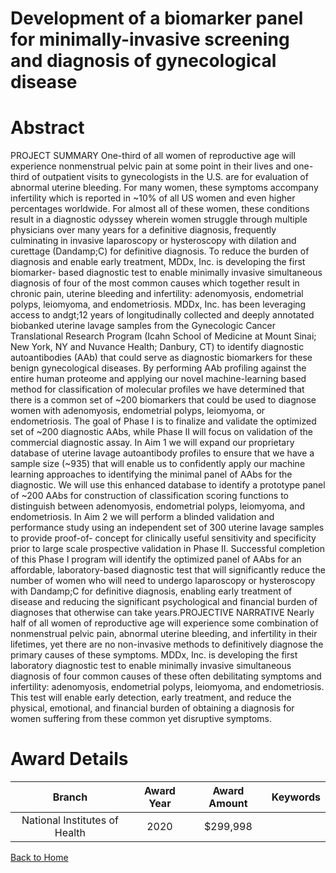 
Development of a biomarker panel for minimally-invasive screening and diagnosis of gynecological disease
========================================================================================================

# Abstract


PROJECT SUMMARY
One-third of all women of reproductive age will experience nonmenstrual pelvic pain at some point in their lives
and one-third of outpatient visits to gynecologists in the U.S. are for evaluation of abnormal uterine bleeding.
For many women, these symptoms accompany infertility which is reported in ~10% of all US women and even
higher percentages worldwide. For almost all of these women, these conditions result in a diagnostic odyssey
wherein women struggle through multiple physicians over many years for a definitive diagnosis, frequently
culminating in invasive laparoscopy or hysteroscopy with dilation and curettage (Dandamp;C) for definitive diagnosis.
To reduce the burden of diagnosis and enable early treatment, MDDx, Inc. is developing the first biomarker-
based diagnostic test to enable minimally invasive simultaneous diagnosis of four of the most common causes
which together result in chronic pain, uterine bleeding and infertility: adenomyosis, endometrial
polyps, leiomyoma, and endometriosis.
MDDx, Inc. has been leveraging access to andgt;12 years of longitudinally collected and deeply annotated
biobanked uterine lavage samples from the Gynecologic Cancer Translational Research Program (Icahn
School of Medicine at Mount Sinai; New York, NY and Nuvance Health; Danbury, CT) to identify diagnostic
autoantibodies (AAb) that could serve as diagnostic biomarkers for these benign gynecological diseases. By
performing AAb profiling against the entire human proteome and applying our novel machine-learning based
method for classification of molecular profiles we have determined that there is a common set of ~200
biomarkers that could be used to diagnose women with adenomyosis, endometrial polyps, leiomyoma, or
endometriosis. The goal of Phase I is to finalize and validate the optimized set of ~200 diagnostic AAbs, while
Phase II will focus on validation of the commercial diagnostic assay.
In Aim 1 we will expand our proprietary database of uterine lavage autoantibody profiles to ensure that we
have a sample size (~935) that will enable us to confidently apply our machine learning approaches to
identifying the minimal panel of AAbs for the diagnostic. We will use this enhanced database to identify a
prototype panel of ~200 AAbs for construction of classification scoring functions to distinguish between
adenomyosis, endometrial polyps, leiomyoma, and endometriosis. In Aim 2 we will perform a blinded
validation and performance study using an independent set of 300 uterine lavage samples to provide proof-of-
concept for clinically useful sensitivity and specificity prior to large scale prospective validation in Phase II.
Successful completion of this Phase I program will identify the optimized panel of AAbs for an affordable,
laboratory-based diagnostic test that will significantly reduce the number of women who will need to undergo
laparoscopy or hysteroscopy with Dandamp;C for definitive diagnosis, enabling early treatment of disease and
reducing the significant psychological and financial burden of diagnoses that otherwise can take years.PROJECTIVE NARRATIVE
Nearly half of all women of reproductive age will experience some combination of nonmenstrual pelvic pain,
abnormal uterine bleeding, and infertility in their lifetimes, yet there are no non-invasive methods to definitively
diagnose the primary causes of these symptoms. MDDx, Inc. is developing the first laboratory diagnostic test
to enable minimally invasive simultaneous diagnosis of four common causes of these often debilitating
symptoms and infertility: adenomyosis, endometrial polyps, leiomyoma, and endometriosis. This test will
enable early detection, early treatment, and reduce the physical, emotional, and financial burden of obtaining a
diagnosis for women suffering from these common yet disruptive symptoms.  

# Award Details

|Branch|Award Year|Award Amount|Keywords|
| :---: | :---: | :---: | :---: |
|National Institutes of Health|2020|$299,998||
  
  


[Back to Home](https://github.com/chrischow/dod_sbir_awards#2334)